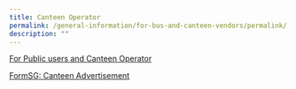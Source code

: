 ```yaml
---
title: Canteen Operator
permalink: /general-information/for-bus-and-canteen-vendors/permalink/
description: ""
---
```

[For Public users and Canteen Operator](https://schadmsvc.moe.gov.sg/ )

[FormSG: Canteen Advertisement](https://form.gov.sg/63ed8c44fbe9b700127a224a)